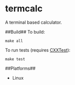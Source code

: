 # termcalc
A terminal based calculator.

##Build##
To build:
```
make all
```
To run tests (requires [CXXTest](http://cxxtest.com/)):
```
make test
```

##Platforms##
* Linux
